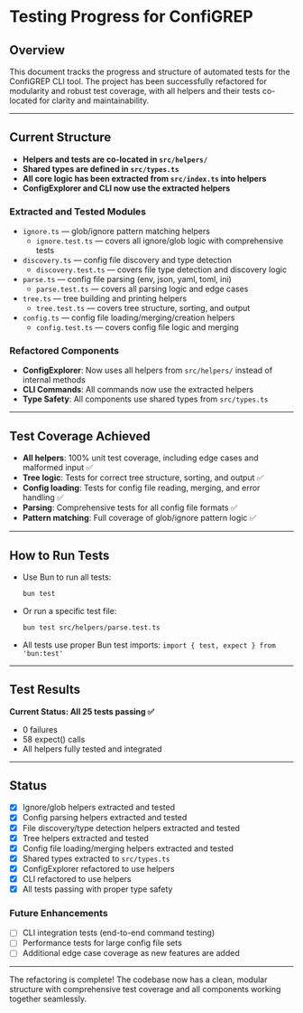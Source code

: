 # Testing Progress for ConfiGREP

## Overview
This document tracks the progress and structure of automated tests for the ConfiGREP CLI tool. The project has been successfully refactored for modularity and robust test coverage, with all helpers and their tests co-located for clarity and maintainability.

---

## Current Structure
- **Helpers and tests are co-located in `src/helpers/`**
- **Shared types are defined in `src/types.ts`**
- **All core logic has been extracted from `src/index.ts` into helpers**
- **ConfigExplorer and CLI now use the extracted helpers**

### Extracted and Tested Modules
- `ignore.ts` — glob/ignore pattern matching helpers
  - `ignore.test.ts` — covers all ignore/glob logic with comprehensive tests
- `discovery.ts` — config file discovery and type detection
  - `discovery.test.ts` — covers file type detection and discovery logic
- `parse.ts` — config file parsing (env, json, yaml, toml, ini)
  - `parse.test.ts` — covers all parsing logic and edge cases
- `tree.ts` — tree building and printing helpers
  - `tree.test.ts` — covers tree structure, sorting, and output
- `config.ts` — config file loading/merging/creation helpers
  - `config.test.ts` — covers config file logic and merging

### Refactored Components
- **ConfigExplorer**: Now uses all helpers from `src/helpers/` instead of internal methods
- **CLI Commands**: All commands now use the extracted helpers
- **Type Safety**: All components use shared types from `src/types.ts`

---

## Test Coverage Achieved
- **All helpers**: 100% unit test coverage, including edge cases and malformed input ✅
- **Tree logic**: Tests for correct tree structure, sorting, and output ✅
- **Config loading**: Tests for config file reading, merging, and error handling ✅
- **Parsing**: Comprehensive tests for all config file formats ✅
- **Pattern matching**: Full coverage of glob/ignore pattern logic ✅

---

## How to Run Tests
- Use Bun to run all tests:
  ```sh
  bun test
  ```
- Or run a specific test file:
  ```sh
  bun test src/helpers/parse.test.ts
  ```
- All tests use proper Bun test imports: `import { test, expect } from 'bun:test'`

---

## Test Results
**Current Status: All 25 tests passing ✅**
- 0 failures
- 58 expect() calls
- All helpers fully tested and integrated

---

## Status
- [x] Ignore/glob helpers extracted and tested
- [x] Config parsing helpers extracted and tested
- [x] File discovery/type detection helpers extracted and tested
- [x] Tree helpers extracted and tested
- [x] Config file loading/merging helpers extracted and tested
- [x] Shared types extracted to `src/types.ts`
- [x] ConfigExplorer refactored to use helpers
- [x] CLI refactored to use helpers
- [x] All tests passing with proper type safety

### Future Enhancements
- [ ] CLI integration tests (end-to-end command testing)
- [ ] Performance tests for large config file sets
- [ ] Additional edge case coverage as new features are added

---

The refactoring is complete! The codebase now has a clean, modular structure with comprehensive test coverage and all components working together seamlessly.